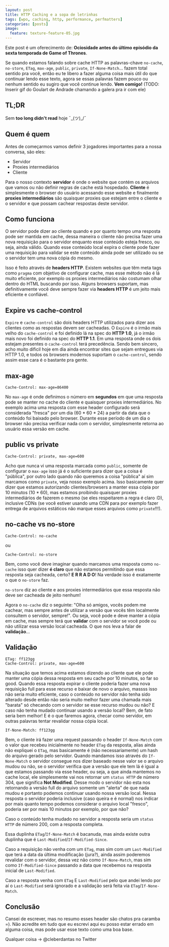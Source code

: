 ```yaml
---
layout: post
title: HTTP Caching e a sopa de letrinhas
tags: [wpo, caching, http, performance, perfmatters]
categories: [posts]
image:
  feature: texture-feature-05.jpg
---
```


Este post é um oferecimento de: **Ociosidade antes do último episódio da sexta temporada de Game of Thrones**.

Se quando estamos falando sobre cache HTTP as palavras-chave `no-cache`, `no-store`, `ETag`, `max-age`, `public`, `private`, `If-None-Match`... fazem total sentido pra você, então eu te libero a fazer alguma coisa mais útil do que continuar lendo esse texto, agora se essas palavras fazem pouco ou nenhum sentido eu sugiro que você continue lendo. **Vem comigo!** (TODO: Inserir gif do Goulart de Andrade chamando a galera pra ir com ele)

## TL;DR
Sem **too long didn't read** hoje ¯\_(ツ)_/¯

## Quem é quem
Antes de começarmos vamos definir 3 jogadores importantes para a nossa conversa, são eles:

* Servidor
* Proxies intermediários
* Cliente

Para o nosso contexto **servidor** é onde o website que contém os arquivos que vamos ou não definir regras de cache está hospedado. **Cliente** é simplesmente o browser do usuário acessando esse website e finalmente **proxies intermediários** são quaisquer proxies que estejam entre o cliente e o servidor e que possam cachear respostas deste servidor.

## Como funciona
O servidor pode dizer ao cliente quando e por quanto tempo uma resposta pode ser mantida em cache, dessa maneira o cliente não precisa fazer uma nova requisição para o servidor enquanto esse conteúdo esteja fresco, ou seja, ainda válido. Quando esse conteúdo local expira o cliente pode fazer uma requisição para validar se este conteúdo ainda pode ser utilizado ou se o servidor tem uma nova cópia do mesmo.

Isso é feito através de **headers HTTP**. Existem websites que têm meta tags como `pragma` com objetivo de configurar cache, mas esse método não é lá muito eficiente, por exemplo os proxies intermediários não costumam olhar dentro do HTML buscando por isso. Alguns browsers suportam, mas definitivamente você deve sempre fazer via **headers HTTP** é um jeito mais eficiente e confiável.

## Expire vs cache-control
`Expire` e `cache-control` são dois headers HTTP utilizados para dizer aos clientes como as respostas devem ser cacheadas. O `Expire` é o irmão mais velho do `cache-control` e foi definido lá na spec do **HTTP 1.0**, já o irmão mais novo foi definido na spec do **HTTP 1.1**. Em uma resposta onde os dois estejam presentes o `cache-control` terá precedência. Sendo bem sincero, acho muito dificil hoje em dia ainda encontrar sites que sejam entregues via HTTP 1.0, e todos os browsers modernos suportam o `cache-control`, sendo assim esse cara é o bastante pra gente.


## max-age
```
Cache-Control: max-age=86400
```

No `max-age` é onde definimos o número em **segundos** em que uma resposta pode se manter no cache do cliente e quaisquer proxies intermediários. No exemplo acima uma resposta com esse header configurado será considerada "fresca" por um dia (60 * 60 * 24) a partir da data que o conteúdo foi baixado pelo browser. Durante esse período de um dia o browser não precisa verificar nada com o servidor, simplesmente retorna ao usuário essa versão em cache.

## public vs private
```
Cache-Control: private, max-age=600
```

Acho que nunca vi uma resposta marcada como `public`, somente de configurar o `max-age` isso já é o suficiente para dizer que a coisa é "pública", por outro lado quando não queremos a coisa "pública" aí sim marcamos como `private`, veja nosso exemplo acima. Isso basicamente quer dizer que estamos autorizando clientes/browsers a manter essa cópia por 10 minutos (10 * 60), mas estamos proibindo quaisquer proxies intermediários de fazerem o mesmo (se eles respeitarem a regra é claro :D), inclusive CDNs (se você estiver usando uma CDN para por exemplo fazer entrega de arquivos estáticos não marque esses arquivos como `private`!!!).

## no-cache vs no-store
```
Cache-Control: no-cache
```

ou

```
Cache-Control: no-store
```

Bem, como você deve imaginar quando marcamos uma resposta como `no-cache` isso quer dizer **é claro** que não estamos permitindo que essa resposta seja cacheada, certo? **E R R A D O**! Na verdade isso é exatamente o que o `no-store` faz.

`no-store` diz ao cliente e aos proxies intermediários que essa resposta não deve ser cacheada de jeito nenhum!

Agora o `no-cache` diz o seguinte: "Olha só amigos, vocês podem me cachear, mas sempre antes de utilizar a versão que vocês têm localmente consultem o servidor, sempre!". Ou seja, você pode e deve manter a cópia em cache, mas sempre terá que **validar** com o servidor se você pode ou não utilizar essa versão local cacheada. O que nos leva a falar de **validação**...

## Validação
```
ETag: ff123gg
Cache-Control: private, max-age=600
```
Na situação que temos acima estamos dizendo ao cliente que ele pode manter uma cópia dessa resposta em seu cache por 10 minutos, so far so good. Quando essa resposta expirar o cliente poderia fazer uma nova requisição full para esse recurso e baixar de novo o arquivo, massss isso não seria muito eficiente, caso o conteúdo no servidor não tenha sido alterado desde então não seria muito melhor fazer uma chamada mais "barata" só checando com o servidor se esse recurso mudou ou não? E caso não tenha mudado continuar usando a versão local? Bem, de fato seria bem melhor! E é o que faremos agora, checar como servidor, em outras palavras tentar revalidar nossa cópia local.


```
If-None-Match: ff123gg
```

Bem, o cliente irá fazer uma request passando o header `If-None-Match` com o valor que recebeu inicialmente no header `ETag` da resposta, alías ainda não expliquei o `ETag`, mas basicamente é (não necessariamente) um hash do arquivo gerado pelo servidor. Quando mandamos isso através do `If-None-Match` o servidor consegue nos dizer baseado nesse valor se o arquivo mudou ou não, se o servidor verifica que a versão que ele tem lá é igual a que estamos passando via esse header, ou seja, a que ainda mantemos no cache local, ele simplesmente vai nos retornar um `status HTTP` de número 304, que significa **Not Modified**. Desse modo o servidor não esta nos retornando a versão full do arquivo somente um "alerta" de que nada mudou e portanto podemos continuar usando nossa versão local. Nessa resposta o servidor poderia inclusive (caso queira e é normal) nos indicar por mais quanto tempo podemos considerar o arquivo local "fresco", poderia ser por mais 10 minutos por exemplo, por que não?

Caso o conteúdo tenha mudado no servidor a resposta seria um `status HTTP` de número 200, com a resposta completa.

Essa duplinha `ETag`/`If-None-Match` é bacanuda, mas ainda existe outra duplinha que é `Last-Modified`/`If-Modified-Since`.

Caso a requisição não venha com um `ETag`, mas sim com um `Last-Modified` que terá a data da última modificação (jura?), ainda assim poderemos revalidar com o servidor, dessa vez não como `If-None-Match`, mas sim como `If-Modified-Since` passando a data que recebemos na resposta inicial de `Last-Modified`.

Caso a resposta venha com `ETag` E `Last-Modified` pelo que andei lendo por aí o `Last-Modified` será ignorado e a validação será feita via `ETag`/`If-None-Match`.

## Conclusão
Cansei de escrever, mas no resumo esses header são chatos pra caramba =). Não acredite em tudo que eu escrevi aqui eu posso estar errado em alguma coisa, mas pode usar esse texto como uma boa base.

Qualquer coisa -> @cleberdantas no Twitter

